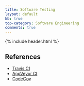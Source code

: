 ```yaml
---
title: Software Testing
layout: default
kb: true
top-category: Software Engineering
comments: true
---
```


{% include header.html %}

## References

* [Travis CI](https://travis-ci.org/)
* [AppVeyor CI](https://www.appveyor.com/)
* [CodeCov](https://codecov.io/)
